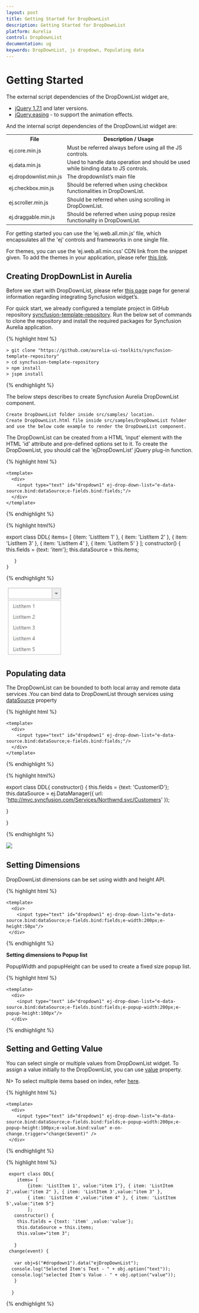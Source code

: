 ```yaml
---
layout: post
title: Getting Started for DropDownList
description: Getting Started for DropDownList
platform: Aurelia
control: DropDownList
documentation: ug
keywords: DropDownList, js dropdown, Populating data
---
```


# Getting Started

The external script dependencies of the DropDownList widget are,

* [jQuery 1.7.1](http://jquery.com/) and later versions.
* [jQuery.easing](http://gsgd.co.uk/sandbox/jquery/easing/) - to support the animation effects.

And the internal script dependencies of the DropDownList widget are:

<table>
	<tr>
		<th>File </th>
		<th>Description / Usage </th>
	</tr>
	<tr>
		<td>ej.core.min.js</td>
		<td>Must be referred always before using all the JS controls.</td>
	</tr>
	<tr>
		<td>ej.data.min.js</td>
		<td>Used to handle data operation and should be used while binding data to JS controls.</td>
	</tr>
	<tr>
		<td>ej.dropdownlist.min.js</td>
		<td>The dropdownlist’s main file</td>
	</tr>
	<tr>
		<td>ej.checkbox.min.js</td>
		<td>Should be referred when using checkbox functionalities in DropDownList.</td>
	</tr>
	<tr>
		<td>ej.scroller.min.js</td>
		<td>Should be referred when using scrolling in DropDownList.</td>
	</tr>
	<tr>
		<td>ej.draggable.min.js</td>
		<td>Should be referred when using popup resize functionality in DropDownList.</td>
	</tr>
</table>

For getting started you can use the ‘ej.web.all.min.js’ file, which encapsulates all the 'ej' controls and frameworks in one single file.<br/> 

For themes, you can use the ‘ej.web.all.min.css’ CDN link from the snippet given. To add the themes in your application, please refer [this link](http://help.syncfusion.com/js/theming-in-essential-javascript-components#adding-specific-theme-to-your-application).

## Creating DropDownList in Aurelia

Before we start with DropDownList, please refer [this page](https://help.syncfusion.com/aurelia/overview#getting-started) page for general information regarding integrating Syncfusion widget’s.

For quick start, we already configured a template project in GitHub repository [syncfusion-template-repository](https://github.com/aurelia-ui-toolkits/syncfusion-template-repository). Run the below set of commands to clone the repository and install the required packages for Syncfusion Aurelia application.

{% highlight html %}

    > git clone "https://github.com/aurelia-ui-toolkits/syncfusion-template-repository"
    > cd syncfusion-template-repository
    > npm install
    > jspm install

{% endhighlight %}

The below steps describes to create Syncfusion Aurelia DropDownList component.

    Create DropDownList folder inside src/samples/ location.
    Create DropDownList.html file inside src/samples/DropDownList folder and use the below code example to render the DropDownList component.

The DropDownList can be created from a HTML ‘input’ element with the HTML 'id' attribute and pre-defined options set to it. To create the DropDownList, you should call the 'ejDropDownList' jQuery plug-in function.

{% highlight html %}
	
	<template>
      <div>
        <input type="text" id="dropdown1" ej-drop-down-list="e-data-source.bind:dataSource;e-fields.bind:fields;"/>
      </div>
    </template>
			
{% endhighlight %}
	
{% highlight html%}	
	
   export class DDL{
      items= [
            {item: 'ListItem 1' }, { item: 'ListItem 2' }, { item: 'ListItem 3' },
            { item: 'ListItem 4' }, { item: 'ListItem 5' }
            ];
     constructor() {
     this.fields = {text: 'item'};
     this.dataSource = this.items;
   
       }
    }

{% endhighlight %}

![](Getting-Started-images/Getting-Started_img1.jpeg)

## Populating data

The DropDownList can be bounded to both local array and remote data services .You can bind data to DropDownList through services using  [dataSource](http://help.syncfusion.com/js/api/ejdropdownlist#members:datasource) property 
 
{% highlight html %}

    <template>
      <div>
        <input type="text" id="dropdown1" ej-drop-down-list="e-data-source.bind:dataSource;e-fields.bind:fields;"/>
      </div>
    </template>
	
{% endhighlight %}
	
{% highlight html%}	
	
   export class DDL{
        constructor() {
        this.fields = {text: 'CustomerID'};
        this.dataSource = ej.DataManager({ 
        url: 'http://mvc.syncfusion.com/Services/Northwnd.svc/Customers'
       });
   
  }
  
}
	
{% endhighlight %}
	
![](Getting-Started-images/Getting-Started2.jpg)

## Setting Dimensions

DropDownList dimensions can be set using width and height API.
	
{% highlight html %}
	
	<template>
      <div>
        <input type="text" id="dropdown1" ej-drop-down-list="e-data-source.bind:dataSource;e-fields.bind:fields;e-width:200px;e-height:50px"/>
     </div>
   </template>

{% endhighlight %}
	
**Setting dimensions to Popup list**

PopupWidth and popupHeight can be used to create a fixed size popup list.

{% highlight html %}

	<template>
      <div>
        <input type="text" id="dropdown1" ej-drop-down-list="e-data-source.bind:dataSource;e-fields.bind:fields;e-popup-width:200px;e-popup-height:100px"/>
      </div>
  </template>

{% endhighlight %}
	
## Setting and Getting Value

You can select single or multiple values from DropDownList widget. To assign a value initially to the DropDownList, you can use [value](http://help.syncfusion.com/js/api/ejdropdownlist#members:value) property.

N> To select multiple items based on index, refer [here](functionalities#selection).

{% highlight html %}

	<template>
      <div>
        <input type="text" id="dropdown1" ej-drop-down-list="e-data-source.bind:dataSource;e-fields.bind:fields;e-popup-width:200px;e-popup-height:100px;e-value.bind:value" e-on-change.trigger="change($event)" />
     </div>
  </template>

{% endhighlight %}
	
{% highlight html %}	
	
     export class DDL{
        items= [
            {item: 'ListItem 1', value:"item 1"}, { item: 'ListItem 2',value:"item 2" }, { item: 'ListItem 3',value:"item 3" },
            { item: 'ListItem 4',value:"item 4" }, { item: 'ListItem 5',value:"item 5"}
            ];
       constructor() {
        this.fields = {text: 'item' ,value:'value'};
        this.dataSource = this.items;
	    this.value="item 3";
   
       }
     change(event) {
  
       var obj=$("#dropdown1").data("ejDropDownList");
      console.log("Selected Item's Text - " + obj.option("text"));
      console.log("selected Item's Value - " + obj.option("value"));  
       }
  
      }

{% endhighlight %}

